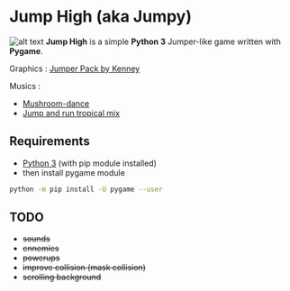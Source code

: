 # Jump High (aka Jumpy)

![alt text](https://gitlab.com/taridev/jumpy/raw/2d486654dac181d2cbadb48f5c075c228a8d4b43/img/icon.png) **Jump High** is a simple **Python 3** Jumper-like game written with **Pygame**.

Graphics : [Jumper Pack by Kenney](https://kenney.nl/assets/jumper-pack)

Musics :
* [Mushroom-dance](https://opengameart.org/content/mushroom-dance)
* [Jump and run tropical mix](https://opengameart.org/content/jump-and-run-tropical-mix)

## Requirements
* [Python 3](https://www.python.org/downloads/) (with pip module installed)
* then install pygame module
```bash
python -m pip install -U pygame --user
```

## TODO
* ~~sounds~~
* ~~ennemies~~
* ~~powerups~~
* ~~improve collision (mask collision)~~
* ~~scrolling background~~
